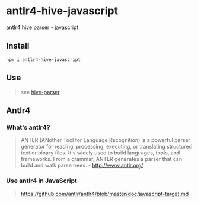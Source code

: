 # antlr4-hive-javascript

antlr4 hive parser - javascript

## Install

`npm i antlr4-hive-javascript`

## Use

> see [hive-parser](https://github.com/Mammut-FE/hive-parser)

## Antlr4

### What's antlr4?

> ANTLR (ANother Tool for Language Recognition) is a powerful parser generator for reading, processing, executing, or translating structured text or binary files. It's widely used to build languages, tools, and frameworks. From a grammar, ANTLR generates a parser that can build and walk parse trees. - http://www.antlr.org/

### Use antlr4 in JavaScript

> https://github.com/antlr/antlr4/blob/master/doc/javascript-target.md
